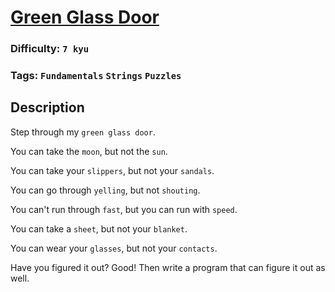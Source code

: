 # [Green Glass Door](https://www.codewars.com/kata/5642bf07a586135a6f000004)

### Difficulty: `7 kyu`

### Tags: `Fundamentals` `Strings` `Puzzles`

## Description

Step through my `green glass door`.

You can take the `moon`, but not the `sun`.

You can take your `slippers`, but not your `sandals`.

You can go through `yelling`, but not `shouting`.

You can't run through `fast`, but you can run with `speed`.

You can take a `sheet`, but not your `blanket`.

You can wear your `glasses`, but not your `contacts`.

Have you figured it out? Good! Then write a program that can figure it out as well.